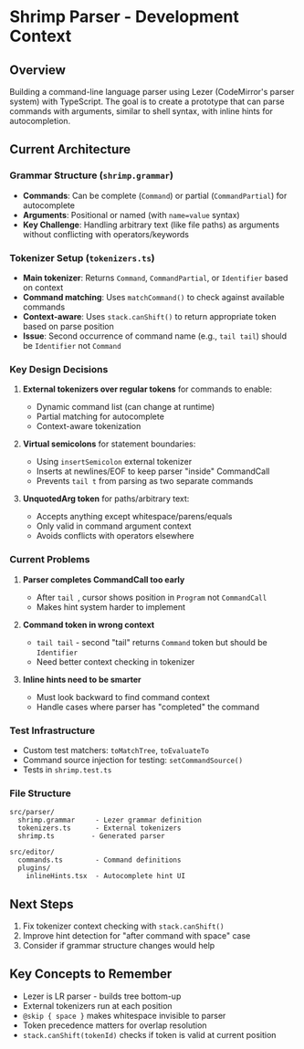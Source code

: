 # Shrimp Parser - Development Context

## Overview

Building a command-line language parser using Lezer (CodeMirror's parser system) with TypeScript. The goal is to create a prototype that can parse commands with arguments, similar to shell syntax, with inline hints for autocompletion.

## Current Architecture

### Grammar Structure (`shrimp.grammar`)

- **Commands**: Can be complete (`Command`) or partial (`CommandPartial`) for autocomplete
- **Arguments**: Positional or named (with `name=value` syntax)
- **Key Challenge**: Handling arbitrary text (like file paths) as arguments without conflicting with operators/keywords

### Tokenizer Setup (`tokenizers.ts`)

- **Main tokenizer**: Returns `Command`, `CommandPartial`, or `Identifier` based on context
- **Command matching**: Uses `matchCommand()` to check against available commands
- **Context-aware**: Uses `stack.canShift()` to return appropriate token based on parse position
- **Issue**: Second occurrence of command name (e.g., `tail tail`) should be `Identifier` not `Command`

### Key Design Decisions

1. **External tokenizers over regular tokens** for commands to enable:

   - Dynamic command list (can change at runtime)
   - Partial matching for autocomplete
   - Context-aware tokenization

2. **Virtual semicolons** for statement boundaries:

   - Using `insertSemicolon` external tokenizer
   - Inserts at newlines/EOF to keep parser "inside" CommandCall
   - Prevents `tail t` from parsing as two separate commands

3. **UnquotedArg token** for paths/arbitrary text:
   - Accepts anything except whitespace/parens/equals
   - Only valid in command argument context
   - Avoids conflicts with operators elsewhere

### Current Problems

1. **Parser completes CommandCall too early**

   - After `tail `, cursor shows position in `Program` not `CommandCall`
   - Makes hint system harder to implement

2. **Command token in wrong context**

   - `tail tail` - second "tail" returns `Command` token but should be `Identifier`
   - Need better context checking in tokenizer

3. **Inline hints need to be smarter**
   - Must look backward to find command context
   - Handle cases where parser has "completed" the command

### Test Infrastructure

- Custom test matchers: `toMatchTree`, `toEvaluateTo`
- Command source injection for testing: `setCommandSource()`
- Tests in `shrimp.test.ts`

### File Structure

```
src/parser/
  shrimp.grammar     - Lezer grammar definition
  tokenizers.ts      - External tokenizers
  shrimp.ts         - Generated parser

src/editor/
  commands.ts        - Command definitions
  plugins/
    inlineHints.tsx  - Autocomplete hint UI
```

## Next Steps

1. Fix tokenizer context checking with `stack.canShift()`
2. Improve hint detection for "after command with space" case
3. Consider if grammar structure changes would help

## Key Concepts to Remember

- Lezer is LR parser - builds tree bottom-up
- External tokenizers run at each position
- `@skip { space }` makes whitespace invisible to parser
- Token precedence matters for overlap resolution
- `stack.canShift(tokenId)` checks if token is valid at current position
